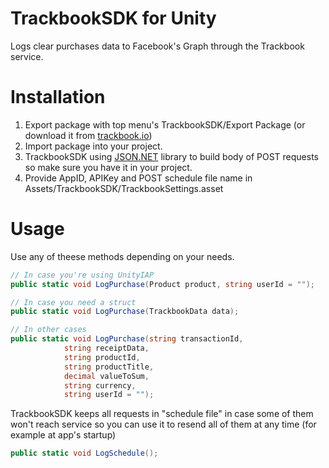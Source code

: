 # TrackbookSDK for Unity
Logs clear purchases data to Facebook's Graph through the Trackbook service.
# Installation
1. Export package with top menu's TrackbookSDK/Export Package (or download it from [trackbook.io](https://trackbook.io))
2. Import package into your project.
3. TrackbookSDK using [JSON.NET](https://assetstore.unity.com/packages/tools/input-management/json-net-for-unity-11347?aid=1100l355n&gclid=CjwKCAiA9JbwBRAAEiwAnWa4Q1VC4WVh0a2kAh4nsOIhhQ1TnIhd1bAbx1FLEAEINPtTpg1kpgfkvxoCj4MQAvD_BwE&pubref=UnityAssets%2ADynNew06%2A1723478829%2A67594162255%2A336302017355%2Ag%2A1t1%2A%2Ab%2Ac%2Agclid%3DCjwKCAiA9JbwBRAAEiwAnWa4Q1VC4WVh0a2kAh4nsOIhhQ1TnIhd1bAbx1FLEAEINPtTpg1kpgfkvxoCj4MQAvD_BwE&utm_source=aff) library to build body of POST requests so make sure you have it in your project.
4. Provide AppID, APIKey and POST schedule file name in Assets/TrackbookSDK/TrackbookSettings.asset
# Usage
Use any of theese methods depending on your needs.
```csharp
// In case you're using UnityIAP
public static void LogPurchase(Product product, string userId = "");

// In case you need a struct
public static void LogPurchase(TrackbookData data);

// In other cases
public static void LogPurchase(string transactionId,
            string receiptData,
            string productId,
            string productTitle,
            decimal valueToSum,
            string currency,
            string userId = "");
```
TrackbookSDK keeps all requests in "schedule file" in case some of them won't reach service so you can use it to resend all of them at any time (for example at app's startup)
```csharp
public static void LogSchedule();
```
